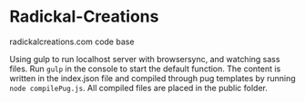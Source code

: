 # Radickal-Creations
radickalcreations.com code base

Using gulp to run localhost server with browsersync, and watching sass files. Run `gulp` in the console to start the default function. The content is written in the index.json file and compiled through pug templates by running `node compilePug.js`. All compiled files are placed in the public folder.
